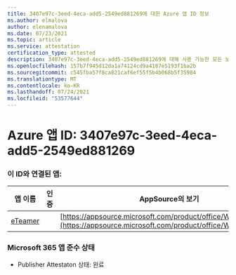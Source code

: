 ```yaml
---
title: 3407e97c-3eed-4eca-add5-2549ed881269에 대한 Azure 앱 ID 정보
ms.author: elmalova
author: elenamalova
ms.date: 07/23/2021
ms.topic: article
ms.service: attestation
certification_type: attested
description: 3407e97c-3eed-4eca-add5-2549ed881269에 대해 사용 가능한 모든 보안 및 규정 준수 정보입니다.
ms.openlocfilehash: 157b7f945d12da1a74124cd9a4187e5193f1ba2b
ms.sourcegitcommit: c545fba57f8ca821caf6ef55f5b4b068b5f35984
ms.translationtype: MT
ms.contentlocale: ko-KR
ms.lasthandoff: 07/24/2021
ms.locfileid: "53577644"
---
```

# <a name="azure-app-id-3407e97c-3eed-4eca-add5-2549ed881269"></a>Azure 앱 ID: 3407e97c-3eed-4eca-add5-2549ed881269


### <a name="apps-associated-with-this-id"></a>이 ID와 연결된 앱:
| **앱 이름** | **인증** | **AppSource의 보기** |
|--------------|---------------|-----------------------|
| [eTeamer](https://docs.microsoft.com/microsoft-365-app-certification/forward/WA200001621) |  | [https://appsource.microsoft.com/product/office/WA200001621](https://appsource.microsoft.com/product/office/WA200001621) |

### <a name="microsoft-365-app-compliance-status"></a>Microsoft 365 앱 준수 상태
- Publisher Attestaton 상태: 완료
